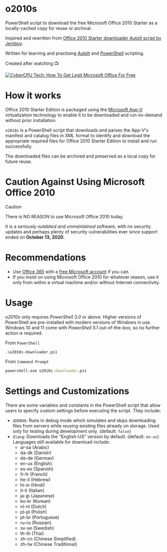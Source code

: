 # o2010s
PowerShell script to download the free Microsoft Office 2010 Starter as a locally-cached copy for reuse or archival.

Inspired and rewritten from 
[Office 2010 Starter downloader AutoIt script by Jemboy][downloader].

Written for learning and practising [AutoIt][autoit] and [PowerShell][pwsh] 
scripting.

Created after watching :tv:

[![CyberCPU Tech: How To Get Legit Microsoft Office For Free](https://img.youtube.com/vi/ud0WTQcTgSE/0.jpg)](https://www.youtube.com/watch?v=ud0WTQcTgSE)

# How it works

Office 2010 Starter Edition is packaged using the [Microsoft App-V][ms-app-v] 
virtualization technology to enable it to be downloaded and run on-demand 
without prior installation.

`o2010s` is a PowerShell script that downloads and parses the App-V's manifest 
and catalog files in XML format to identify and download the appropriate 
required files for Office 2010 Starter Edition to install and run successfully.

The downloaded files can be archived and preserved as a local copy for future 
reuse.

# Caution Against Using Microsoft Office 2010

> [!CAUTION]
>
> There is NO REASON to use Microsoft Office 2010 today.
>
> It is a *seriously outdated and unmaintained* software, with no security 
> updates and perhaps plenty of security vulnerabilities ever since support 
> ended on **October 13, 2020**.

# Recommendations

- Use [Office 365][office-365] with a [free Microsoft account][ms-acct] if you 
  can.
- If you insist on using Microsoft Office 2010 for whatever reason, use it only
  from within a virtual machine and/or without Internet connectivity.

# Usage

*o2010s* only requires *PowerShell 3.0* or above. Higher versions of PowerShell
are pre-installed with modern versions of Windows in use. Windows 10 and 11 
come with *PowerShell 5.1* out-of-the-box, so no further action is required.

From `PowerShell`

```pwsh
.\o2010s-downloader.ps1
```

From `Command Prompt`

```bat
powershell.exe o2010s-downloader.ps1
```

# Settings and Customizations

There are some variables and constants in the PowerShell script that allow users
to specify custom settings before executing the script. They include:

- `$DEBUG`: Runs in debug mode which simulates and skips downloading files from 
  servers while reusing existing files already on storage. Used only for 
  testing during development only. (default: `false`)
- `$lang`: Downloads the "English-US" version by default. (default: `en-us`)
  Languages still available for download include:
  - ar-sa (Arabic)
  - da-dk (Danish)
  - de-de (German)
  - en-us (English)
  - es-es (Spanish)
  - fr-fr (French)
  - he-il (Hebrew)
  - hi-in (Hindi)
  - it-it (Italian)
  - ja-jp (Japanese)
  - ko-kr (Korean)
  - nl-nl (Dutch)
  - pl-pl (Polish)
  - pt-br (Portuguese)
  - ru-ru (Russian)
  - sv-se (Swedish)
  - th-th (Thai)
  - zh-cn (Chinese Simplified)
  - zh-tw (Chinese Traditional)

[downloader]: https://www.autoitscript.com/forum/topic/205471-office-2010-starter-downloader/
[autoit]: https://www.autoitscript.com/site/
[pwsh]: https://learn.microsoft.com/en-us/powershell/
[ms-app-v]: https://en.wikipedia.org/wiki/Microsoft_App-V
[office-365]: https://www.office.com/
[ms-acct]: https://account.microsoft.com/account/Account
